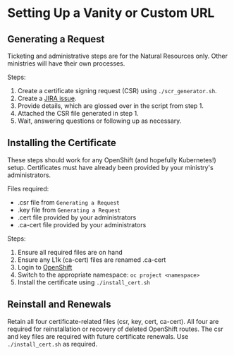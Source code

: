 # Setting Up a Vanity or Custom URL

## Generating a Request

Ticketing and administrative steps are for the Natural Resources only.  Other ministries will have their own processes.

Steps:
1. Create a certificate signing request (CSR) using `./scr_generator.sh`.
2. Create a [JIRA issue](https://apps.nrs.gov.bc.ca/int/jira/secure/CreateIssue!default.jspa).
3. Provide details, which are glossed over in the script from step 1.
4. Attached the CSR file generated in step 1.
5. Wait, answering questions or following up as necessary.

## Installing the Certificate

These steps should work for any OpenShift (and hopefully Kubernetes!) setup.  Certificates must have already been provided by your ministry's administrators.

Files required:
- <DOMAIN>.csr file from `Generating a Request`
- <DOMAIN>.key file from `Generating a Request`
- <DOMAIN>.cert file provided by your administrators
- <DOMAIN>.ca-cert file provided by your administrators

Steps:
1. Ensure all required files are on hand
2. Ensure any L1k (ca-cert) files are renamed <DOMAIN>.ca-cert
3. Login to [OpenShift](https://console.apps.silver.devops.gov.bc.ca/k8s/cluster/projects)
4. Switch to the appropriate namespace: `oc project <namespace>`
5. Install the certificate using `./install_cert.sh`

## Reinstall and Renewals

Retain all four certificate-related files (csr, key, cert, ca-cert).  All four are required for reinstallation or recovery of deleted OpenShift routes.  The csr and key files are required with future certificate renewals.  Use `./install_cert.sh` as required.
